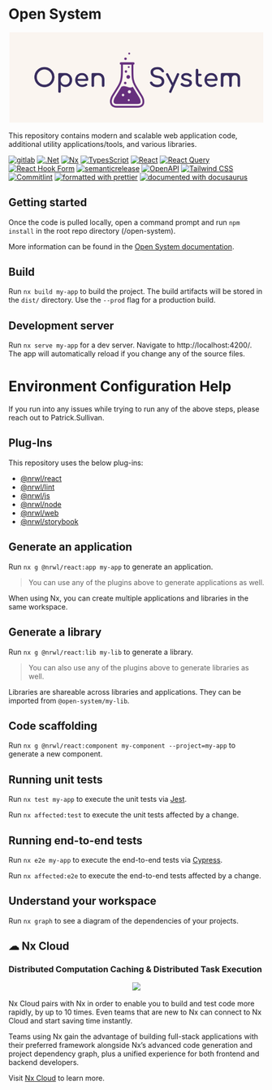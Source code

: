# Open System

<p style="text-align: center;"><img src="./assets/open-system.png" width="500" altText="open-system"></p>

This repository contains modern and scalable web application code, additional utility applications/tools, and various libraries.

[![gitlab](https://img.shields.io/badge/version-0.0.0-orange?style=for-the-badge&logo=gitlab&logoWidth=20)](https://git.devops.broadridge.net/FXL/tfs/7.5)
[![.Net](https://img.shields.io/badge/.NET-4.7.2-blue?style=for-the-badge&logo=dotnet&logoWidth=20)](https://dotnet.microsoft.com/en-us/)
[![Nx](https://img.shields.io/badge/Nx-14.4.2-lightgrey?style=for-the-badge&logo=nx&logoWidth=20)](http://nx.dev/)
[![TypesScript](https://img.shields.io/badge/TypeScript-4.5.2-informational?style=for-the-badge&logo=typescript&logoWidth=20)](https://www.typescriptlang.org/)
[![React](https://img.shields.io/badge/React-18.2.0-9cf?style=for-the-badge&logo=react&logoWidth=20)](https://reactjs.org/)
[![React Query](https://img.shields.io/badge/React%20Query-3.39.2-red?style=for-the-badge&logo=reactquery&logoWidth=20)](https://react-query.tanstack.com/)
[![React Hook Form](https://img.shields.io/badge/React%20Hook%20Form-7.31.3-ff69b4?style=for-the-badge&logo=reacthookform&logoWidth=20)](https://react-hook-form.com/)
[![semanticrelease](https://img.shields.io/badge/Semantic%20Release-1.13.0-lightgrey?style=for-the-badge&logo=semanticrelease&logoWidth=20)](https://github.com/TheUnderScorer/nx-semantic-release)
[![OpenAPI](https://img.shields.io/badge/OpenAPI-3.0.0-brightgreen?style=for-the-badge&logo=openapiinitiative&logoWidth=20)](https://www.openapis.org/)
[![Tailwind CSS](https://img.shields.io/badge/Tailwind%20CSS-3.0.24-9cf?style=for-the-badge&logo=tailwindcss&logoWidth=20)](https://tailwindcss.com/)
[![Commitlint](https://img.shields.io/badge/Commitlint-17.0.3-lightgrey?style=for-the-badge&logo=commitlint&logoWidth=20)](https://commitlint.js.org/#/)
[![formatted with prettier](https://img.shields.io/badge/formatted_with-prettier-ff69b4.svg?style=for-the-badge&logo=prettier)](https://prettier.io/)
[![documented with docusaurus](https://img.shields.io/badge/documented_with-docusaurus-success.svg?style=for-the-badge&logo=readthedocs)](https://docusaurus.io/)

## Getting started

Once the code is pulled locally, open a command prompt and run `npm install` in the root repo directory (/open-system).

More information can be found in the [Open System documentation](https://sullivanpj.github.io/open-system/docs/getting-started/installation).

## Build

Run `nx build my-app` to build the project. The build artifacts will be stored in the `dist/` directory. Use the `--prod` flag for a production build.

## Development server

Run `nx serve my-app` for a dev server. Navigate to http://localhost:4200/. The app will automatically reload if you change any of the source files.

# Environment Configuration Help

If you run into any issues while trying to run any of the above steps, please reach out to Patrick.Sullivan.

## Plug-Ins

This repository uses the below plug-ins:

- [@nrwl/react](https://reactjs.org)
- [@nrwl/lint](https://nx.dev/linter/overview)
- [@nrwl/js](https://nx.dev/js/overview)
- [@nrwl/node](https://nodejs.org)
- [@nrwl/web](https://nx.dev/web/overview)
- [@nrwl/storybook](https://nx.dev/storybook/overview-react)

## Generate an application

Run `nx g @nrwl/react:app my-app` to generate an application.

> You can use any of the plugins above to generate applications as well.

When using Nx, you can create multiple applications and libraries in the same workspace.

## Generate a library

Run `nx g @nrwl/react:lib my-lib` to generate a library.

> You can also use any of the plugins above to generate libraries as well.

Libraries are shareable across libraries and applications. They can be imported from `@open-system/my-lib`.

## Code scaffolding

Run `nx g @nrwl/react:component my-component --project=my-app` to generate a new component.

## Running unit tests

Run `nx test my-app` to execute the unit tests via [Jest](https://jestjs.io).

Run `nx affected:test` to execute the unit tests affected by a change.

## Running end-to-end tests

Run `nx e2e my-app` to execute the end-to-end tests via [Cypress](https://www.cypress.io).

Run `nx affected:e2e` to execute the end-to-end tests affected by a change.

## Understand your workspace

Run `nx graph` to see a diagram of the dependencies of your projects.

## ☁ Nx Cloud

### Distributed Computation Caching & Distributed Task Execution

<p style="text-align: center;"><img src="https://raw.githubusercontent.com/nrwl/nx/master/images/nx-cloud-card.png"></p>

Nx Cloud pairs with Nx in order to enable you to build and test code more rapidly, by up to 10 times. Even teams that are new to Nx can connect to Nx Cloud and start saving time instantly.

Teams using Nx gain the advantage of building full-stack applications with their preferred framework alongside Nx’s advanced code generation and project dependency graph, plus a unified experience for both frontend and backend developers.

Visit [Nx Cloud](https://nx.app/) to learn more.
